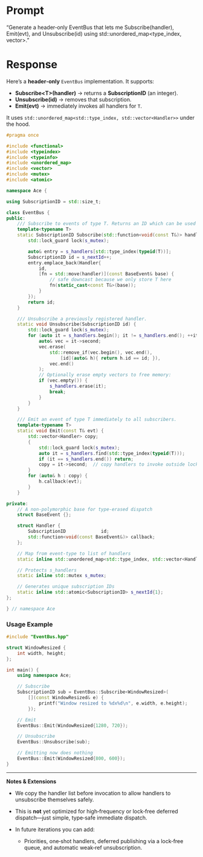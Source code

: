 # Prompt

“Generate a header‑only EventBus that lets me Subscribe<WindowResized>(handler), Emit(evt), and Unsubscribe(id) using std::unordered_map<type_index, vector<Handler>>.”

# Response

Here’s a **header‑only** `EventBus` implementation. It supports:

* **Subscribe\<T>(handler)** → returns a **SubscriptionID** (an integer).
* **Unsubscribe(id)** → removes that subscription.
* **Emit(evt)** → immediately invokes all handlers for `T`.

It uses `std::unordered_map<std::type_index, std::vector<Handler>>` under the hood.

```cpp
#pragma once

#include <functional>
#include <typeindex>
#include <typeinfo>
#include <unordered_map>
#include <vector>
#include <mutex>
#include <atomic>

namespace Ace {

using SubscriptionID = std::size_t;

class EventBus {
public:
    /// Subscribe to events of type T. Returns an ID which can be used to unsubscribe.
    template<typename T>
    static SubscriptionID Subscribe(std::function<void(const T&)> handler) {
        std::lock_guard lock(s_mutex);

        auto& entry = s_handlers[std::type_index(typeid(T))];
        SubscriptionID id = s_nextId++;
        entry.emplace_back(Handler{
            id,
            [fn = std::move(handler)](const BaseEvent& base) {
                // safe downcast because we only store T here
                fn(static_cast<const T&>(base));
            }
        });
        return id;
    }

    /// Unsubscribe a previously registered handler.
    static void Unsubscribe(SubscriptionID id) {
        std::lock_guard lock(s_mutex);
        for (auto it = s_handlers.begin(); it != s_handlers.end(); ++it) {
            auto& vec = it->second;
            vec.erase(
                std::remove_if(vec.begin(), vec.end(),
                    [id](auto& h){ return h.id == id; }),
                vec.end()
            );
            // Optionally erase empty vectors to free memory:
            if (vec.empty()) {
                s_handlers.erase(it);
                break;
            }
        }
    }

    /// Emit an event of type T immediately to all subscribers.
    template<typename T>
    static void Emit(const T& evt) {
        std::vector<Handler> copy;
        {
            std::lock_guard lock(s_mutex);
            auto it = s_handlers.find(std::type_index(typeid(T)));
            if (it == s_handlers.end()) return;
            copy = it->second;  // copy handlers to invoke outside lock
        }
        for (auto& h : copy) {
            h.callback(evt);
        }
    }

private:
    // A non‑polymorphic base for type‑erased dispatch
    struct BaseEvent {};

    struct Handler {
        SubscriptionID             id;
        std::function<void(const BaseEvent&)> callback;
    };

    // Map from event‑type to list of handlers
    static inline std::unordered_map<std::type_index, std::vector<Handler>> s_handlers;

    // Protects s_handlers
    static inline std::mutex s_mutex;

    // Generates unique subscription IDs
    static inline std::atomic<SubscriptionID> s_nextId{1};
};

} // namespace Ace
```

### Usage Example

```cpp
#include "EventBus.hpp"

struct WindowResized {
    int width, height;
};

int main() {
    using namespace Ace;

    // Subscribe
    SubscriptionID sub = EventBus::Subscribe<WindowResized>(
        [](const WindowResized& e) {
            printf("Window resized to %dx%d\n", e.width, e.height);
        });

    // Emit
    EventBus::Emit(WindowResized{1280, 720});

    // Unsubscribe
    EventBus::Unsubscribe(sub);

    // Emitting now does nothing
    EventBus::Emit(WindowResized{800, 600});
}
```

---

**Notes & Extensions**

* We copy the handler list before invocation to allow handlers to unsubscribe themselves safely.
* This is **not** yet optimized for high‑frequency or lock‑free deferred dispatch—just simple, type‑safe immediate dispatch.
* In future iterations you can add:

  * Priorities, one‑shot handlers, deferred publishing via a lock‑free queue, and automatic weak‑ref unsubscription.
